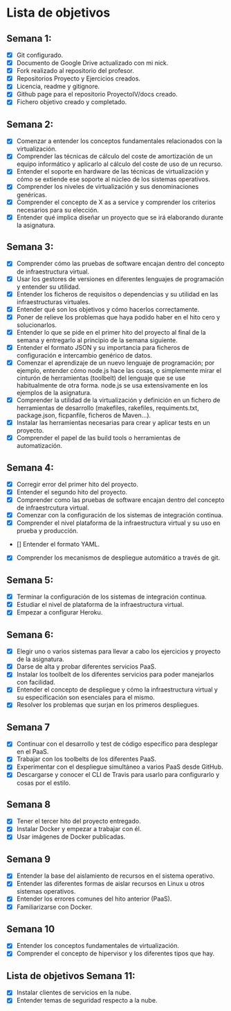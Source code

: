 
Lista de objetivos
==================
## Semana 1:
 - [x] Git configurado.
 - [x] Documento de Google Drive actualizado con mi nick.
 - [x] Fork realizado al repositorio del profesor.
 - [x] Repositorios Proyecto y Ejercicios creados.
 - [x] Licencia, readme y gitignore.
 - [x] Github page para el repositorio ProyectoIV/docs creado.
 - [x] Fichero objetivo creado y completado.

## Semana 2:
  - [x] Comenzar a entender los conceptos fundamentales relacionados con la virtualización.
  - [x] Comprender las técnicas de cálculo del coste de amortización de un equipo informático y aplicarlo al cálculo del coste de uso de un recurso.
  - [x] Entender el soporte en hardware de las técnicas de virtualización y cómo se extiende ese soporte al núcleo de los sistemas operativos.
  - [x] Comprender los niveles de virtualización y sus denominaciones genéricas.
  - [x] Comprender el concepto de X as a service y comprender los criterios necesarios para su elección.
  - [x] Entender qué implica diseñar un proyecto que se irá elaborando durante la asignatura.

## Semana 3:
  - [x] Comprender cómo las pruebas de software encajan dentro del concepto de infraestructura virtual.
  - [x] Usar los gestores de versiones en diferentes lenguajes de programación y entender su utilidad.
  - [x] Entender los ficheros de requisitos o dependencias y su utilidad en las infraestructuras virtuales.
  - [x] Entender qué son los objetivos y cómo hacerlos correctamente.
  - [x] Poner de relieve los problemas que haya podido haber en el hito cero y solucionarlos.
  - [x] Entender lo que se pide en el primer hito del proyecto al final de la semana y entregarlo al principio de la semana siguiente.
  - [x] Entender el formato JSON y su importancia para ficheros de configuración e intercambio genérico de datos.
  - [x] Comenzar el aprendizaje de un nuevo lenguaje de programación; por ejemplo, entender cómo node.js hace las cosas, o simplemente mirar el cinturón de herramientas (toolbelt) del lenguaje que se use habitualmente de otra forma. node.js se usa extensivamente en los ejemplos de la asignatura.
  - [x] Comprender la utilidad de la virtualización y definición en un fichero de herramientas de desarrollo (makefiles, rakefiles, requiments.txt, package.json, ficpanfile, ficheros de Maven...).
  - [x] Instalar las herramientas necesarias para crear y aplicar tests en un proyecto.
  - [x] Comprender el papel de las build tools o herramientas de automatización.

## Semana 4:
  - [x] Corregir error del primer hito del proyecto.
  - [x] Entender el segundo hito del proyecto.
  - [x] Comprender como las pruebas de software encajan dentro del concepto de infraestrcutura virtual.
  - [x] Comenzar con la configuración de los sistemas de integración continua.
  - [x] Comprender el nivel plataforma de la infraestructura virtual y su uso en prueba y producción.
  - [] Entender el formato YAML.
  - [x] Comprender los mecanismos de despliegue automático a través de git.

## Semana 5:
  - [x] Terminar la configuración de los sistemas de integración continua.
  - [x] Estudiar el nivel de plataforma de la infraestructura virtual.
  - [x] Empezar a configurar Heroku.

## Semana 6:
  - [x] Elegir uno o varios sistemas para llevar a cabo los ejercicios y proyecto de la asignatura.
  - [x] Darse de alta y probar diferentes servicios PaaS.
  - [x] Instalar los toolbelt de los diferentes servicios para poder manejarlos con facilidad.
  - [x] Entender el concepto de despliegue y cómo la infraestructura virtual y su especificación son esenciales para el mismo.
  - [x] Resolver los problemas que surjan en los primeros despliegues.

## Semana 7
  - [x] Continuar con el desarrollo y test de código específico para desplegar en el PaaS.
  - [x] Trabajar con los toolbelts de los diferentes PaaS.
  - [x] Experimentar con el despliegue simultáneo a varios PaaS desde GitHub.
  - [x] Descargarse y conocer el CLI de Travis para usarlo para configurarlo y cosas por el estilo.
## Semana 8
  - [x] Tener el tercer hito del proyecto entregado.
  - [x] Instalar Docker y empezar a trabajar con él.
  - [x] Usar imágenes de Docker publicadas.

## Semana 9
  - [x] Entender la base del aislamiento de recursos en el sistema operativo.
  - [x] Entender las diferentes formas de aislar recursos en Linux u otros sistemas operativos.
  - [x] Entender los errores comunes del hito anterior (PaaS).
  - [x] Familiarizarse con Docker.

## Semana 10
  - [x] Entender los conceptos fundamentales de virtualización.
  - [x] Comprender el concepto de hipervisor y los diferentes tipos que hay.

## Lista de objetivos Semana 11:
  - [x] Instalar clientes de servicios en la nube.
  - [x] Entender temas de seguridad respecto a la nube.